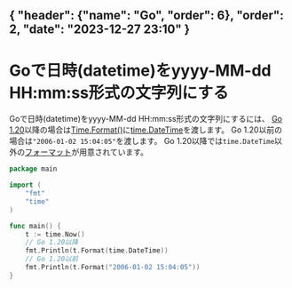{ "header": {"name": "Go", "order": 6},  "order": 2, "date": "2023-12-27 23:10" }
---
# Goで日時(datetime)をyyyy-MM-dd HH:mm:ss形式の文字列にする

Goで日時(datetime)をyyyy-MM-dd HH:mm:ss形式の文字列にするには、
[Go 1.20](https://tip.golang.org/doc/go1.20)以降の場合は[Time.Format()](https://pkg.go.dev/time@master#Time.Format)に[time.DateTime](https://pkg.go.dev/time@master#DateTime)を渡します。
Go 1.20以前の場合は`"2006-01-02 15:04:05"`を渡します。
Go 1.20以降では`time.DateTime`以外の[フォーマット](https://pkg.go.dev/time@master#pkg-constants)が用意されています。

```go
package main

import (
	"fmt"
	"time"
)

func main() {
	t := time.Now()
	// Go 1.20以降
	fmt.Println(t.Format(time.DateTime))
	// Go 1.20以前
	fmt.Println(t.Format("2006-01-02 15:04:05"))
}
```